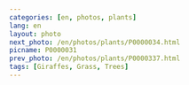 ```yaml
---
categories: [en, photos, plants]
lang: en
layout: photo
next_photo: /en/photos/plants/P0000034.html
picname: P0000031
prev_photo: /en/photos/plants/P0000337.html
tags: [Giraffes, Grass, Trees]
---
```


